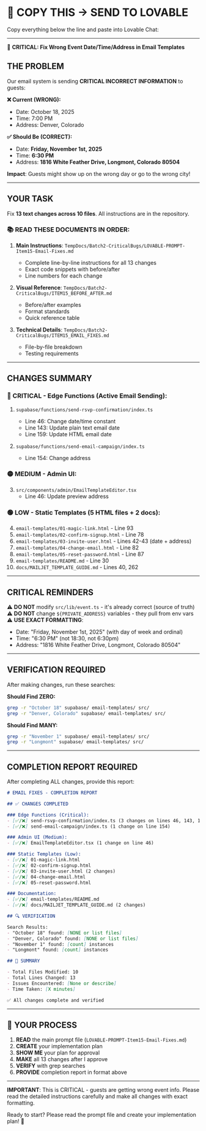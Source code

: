 # 📧 COPY THIS → SEND TO LOVABLE

Copy everything below the line and paste into Lovable Chat:

---

🔴 **CRITICAL: Fix Wrong Event Date/Time/Address in Email Templates**

## THE PROBLEM

Our email system is sending **CRITICAL INCORRECT INFORMATION** to guests:

**❌ Current (WRONG):**
- Date: October 18, 2025
- Time: 7:00 PM  
- Address: Denver, Colorado

**✅ Should Be (CORRECT):**
- Date: **Friday, November 1st, 2025**
- Time: **6:30 PM**
- Address: **1816 White Feather Drive, Longmont, Colorado 80504**

**Impact**: Guests might show up on the wrong day or go to the wrong city!

---

## YOUR TASK

Fix **13 text changes across 10 files**. All instructions are in the repository.

### 📚 READ THESE DOCUMENTS IN ORDER:

1. **Main Instructions**: `TempDocs/Batch2-CriticalBugs/LOVABLE-PROMPT-Item15-Email-Fixes.md`
   - Complete line-by-line instructions for all 13 changes
   - Exact code snippets with before/after
   - Line numbers for each change

2. **Visual Reference**: `TempDocs/Batch2-CriticalBugs/ITEM15_BEFORE_AFTER.md`
   - Before/after examples
   - Format standards
   - Quick reference table

3. **Technical Details**: `TempDocs/Batch2-CriticalBugs/ITEM15_EMAIL_FIXES.md`
   - File-by-file breakdown
   - Testing requirements

---

## CHANGES SUMMARY

### 🔴 CRITICAL - Edge Functions (Active Email Sending):
1. `supabase/functions/send-rsvp-confirmation/index.ts`
   - Line 46: Change date/time constant
   - Line 143: Update plain text email date
   - Line 159: Update HTML email date

2. `supabase/functions/send-email-campaign/index.ts`
   - Line 154: Change address

### 🟡 MEDIUM - Admin UI:
3. `src/components/admin/EmailTemplateEditor.tsx`
   - Line 46: Update preview address

### 🟢 LOW - Static Templates (5 HTML files + 2 docs):
4. `email-templates/01-magic-link.html` - Line 93
5. `email-templates/02-confirm-signup.html` - Line 78
6. `email-templates/03-invite-user.html` - Lines 42-43 (date + address)
7. `email-templates/04-change-email.html` - Line 82
8. `email-templates/05-reset-password.html` - Line 87
9. `email-templates/README.md` - Line 30
10. `docs/MAILJET_TEMPLATE_GUIDE.md` - Lines 40, 262

---

## CRITICAL REMINDERS

⚠️ **DO NOT** modify `src/lib/event.ts` - it's already correct (source of truth)  
⚠️ **DO NOT** change `${PRIVATE_ADDRESS}` variables - they pull from env vars  
⚠️ **USE EXACT FORMATTING**:
- Date: "Friday, November 1st, 2025" (with day of week and ordinal)
- Time: "6:30 PM" (not 18:30, not 6:30pm)
- Address: "1816 White Feather Drive, Longmont, Colorado 80504"

---

## VERIFICATION REQUIRED

After making changes, run these searches:

**Should Find ZERO:**
```bash
grep -r "October 18" supabase/ email-templates/ src/
grep -r "Denver, Colorado" supabase/ email-templates/ src/
```

**Should Find MANY:**
```bash
grep -r "November 1" supabase/ email-templates/ src/
grep -r "Longmont" supabase/ email-templates/ src/
```

---

## COMPLETION REPORT REQUIRED

After completing ALL changes, provide this report:

```markdown
# EMAIL FIXES - COMPLETION REPORT

## ✅ CHANGES COMPLETED

### Edge Functions (Critical):
- [✅/❌] send-rsvp-confirmation/index.ts (3 changes on lines 46, 143, 159)
- [✅/❌] send-email-campaign/index.ts (1 change on line 154)

### Admin UI (Medium):
- [✅/❌] EmailTemplateEditor.tsx (1 change on line 46)

### Static Templates (Low):
- [✅/❌] 01-magic-link.html
- [✅/❌] 02-confirm-signup.html
- [✅/❌] 03-invite-user.html (2 changes)
- [✅/❌] 04-change-email.html
- [✅/❌] 05-reset-password.html

### Documentation:
- [✅/❌] email-templates/README.md
- [✅/❌] docs/MAILJET_TEMPLATE_GUIDE.md (2 changes)

## 🔍 VERIFICATION

Search Results:
- "October 18" found: [NONE or list files]
- "Denver, Colorado" found: [NONE or list files]
- "November 1" found: [count] instances
- "Longmont" found: [count] instances

## 📝 SUMMARY

- Total Files Modified: 10
- Total Lines Changed: 13
- Issues Encountered: [None or describe]
- Time Taken: [X minutes]

✅ All changes complete and verified
```

---

## 🎯 YOUR PROCESS

1. **READ** the main prompt file (`LOVABLE-PROMPT-Item15-Email-Fixes.md`)
2. **CREATE** your implementation plan
3. **SHOW ME** your plan for approval
4. **MAKE** all 13 changes after I approve
5. **VERIFY** with grep searches
6. **PROVIDE** completion report in format above

---

**IMPORTANT**: This is CRITICAL - guests are getting wrong event info. Please read the detailed instructions carefully and make all changes with exact formatting.

Ready to start? Please read the prompt file and create your implementation plan! 🚀

